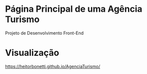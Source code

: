 # Página Principal de uma Agência Turismo

Projeto de Desenvolvimento Front-End

# Visualização
https://heitorbonetti.github.io/AgenciaTurismo/
